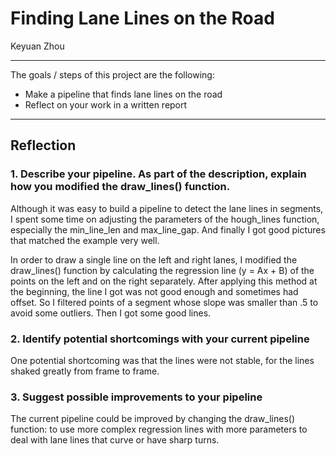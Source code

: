 # Finding Lane Lines on the Road

Keyuan Zhou

***
The goals / steps of this project are the following:

* Make a pipeline that finds lane lines on the road
* Reflect on your work in a written report
***

## Reflection

### 1. Describe your pipeline. As part of the description, explain how you modified the draw_lines() function.

Although it was easy to build a pipeline to detect the lane lines in segments, I spent some time on adjusting the parameters of the hough_lines function, especially the min_line_len and max_line_gap. And finally I got good pictures that matched the example very well. 

In order to draw a single line on the left and right lanes, I modified the draw_lines() function by calculating the regression line (y = Ax + B) of the points on the left and on the right separately. After applying this method at the beginning, the line I got was not good enough and sometimes had offset. So I filtered points of a segment whose slope was smaller than .5 to avoid some outliers. Then I got some good lines.

### 2. Identify potential shortcomings with your current pipeline

One potential shortcoming was that the lines were not stable, for the lines shaked greatly from frame to frame.

### 3. Suggest possible improvements to your pipeline

The current pipeline could be improved by changing the draw_lines() function: to use more complex regression lines with more parameters to deal with lane lines that curve or have sharp turns.